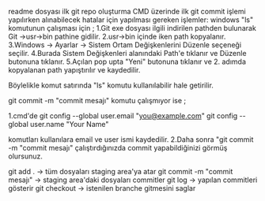 readme dosyası
ilk git repo oluşturma
CMD üzerinde ilk git commit işlemi yapılırken alınabilecek hatalar için yapılması gereken işlemler:
windows "ls" komutunun çalışması için ;
1.Git exe dosyası ilgili indirilen pathden bulunarak Git ->usr->bin pathine gidilir.
2.usr->bin içinde iken path kopyalanır.
3.Windows ->  Ayarlar -> Sistem Ortam Değişkenlerini Düzenle seçeneği seçilir.
4.Burada Sistem Değişkenleri alanındaki Path'e tıklanır ve Düzenle butonuna tıklanır.
5.Açılan pop upta "Yeni" butonuna tıklanır ve 2. adımda kopyalanan path yapıştırılır ve kaydedilir.

Böylelikle komut satırında "ls"  komutu kullanılabilir hale getirilir.

git commit -m "commit mesajı" komutu çalışmıyor ise ;

1.cmd'de 
  git config --global user.email "you@example.com"
  git config --global user.name "Your Name"

komutları kullanılara email ve user ismi kaydedilir.
2.Daha sonra "git commit -m "commit mesajı" çalıştırdığınızda commit yapabildiğinizi görmüş olursunuz.

git add . -> tüm dosyaları staging area'ya atar
git commit -m "commit mesajı" -> staging area'daki dosyaları commitler
git log -> yapılan commitleri gösterir
git checkout -> istenilen branche gitmesini saglar
